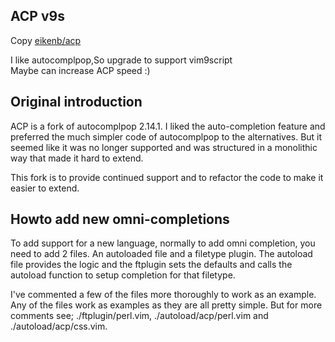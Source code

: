 ACP v9s
---
Copy [eikenb/acp](https://github.com/eikenb/acp)

I like autocomplpop,So upgrade to support vim9script  
Maybe can increase ACP speed :)

Original introduction
---
ACP is a fork of autocomplpop 2.14.1. I liked the auto-completion feature and
preferred the much simpler code of autocomplpop to the alternatives. But it
seemed like it was no longer supported and was structured in a monolithic way
that made it hard to extend.

This fork is to provide continued support and to refactor the code to make it
easier to extend.

Howto add new omni-completions
---

To add support for a new language, normally to add omni completion, you need to
add 2 files. An autoloaded file and a filetype plugin. The autoload file
provides the logic and the ftplugin sets the defaults and calls the autoload
function to setup completion for that filetype.

I've commented a few of the files more thoroughly to work as an example. Any of the files work as examples as they are all pretty simple. But for more comments see; ./ftplugin/perl.vim, ./autoload/acp/perl.vim and ./autoload/acp/css.vim.

